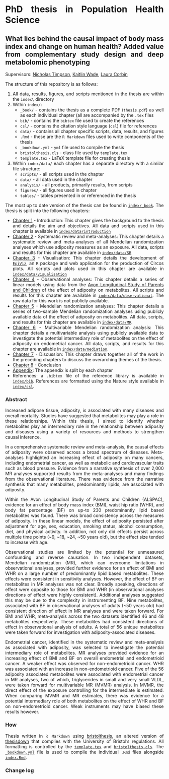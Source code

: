 
<div style="text-align: justify">

# PhD thesis in Population Health Science

## What lies behind the causal impact of body mass index and change on human health? Added value from complementary study design and deep metabolomic phenotyping

Supervisors: [Nicholas
Timpson](https://www.bristol.ac.uk/people/person/Nicholas-Timpson-cb33193a-0edb-46a8-a06f-7532cf9ee874/),
[Kaitlin
Wade](https://www.bristol.ac.uk/people/person/Kaitlin-Wade-e0c3b266-f309-442c-bb07-0e305b1f49b9/),
[Laura
Corbin](https://www.bristol.ac.uk/people/person/Laura-Corbin-15c0325f-9e1d-4f18-bb53-4bb67aa7baf7/)

The structure of this repository is as follows:

1.  All data, results, figures, and scripts mentioned in the thesis are
    within the `index\` directory
2.  Within `index/`:
    -   `_book/` - contains the thesis as a complete PDF (`thesis.pdf`)
        as well as each individual chapter (all are accompanied by the
        `.tex` files
    -   `bib/` - contains the `bibtex` file used to create the
        references
    -   `csl/` - contains the citation style language (`csl`) file for
        references
    -   `data/` - contains all chapter specific scripts, data, results,
        and figures
    -   `.Rmd` - these are the `R Markdown` files used to write
        components of the thesis
    -   `_bookdown.yml` - `yml` file used to compile the thesis
    -   `bristolthesis.cls` - class file used by `template.tex`
    -   `template.tex` - LaTeX template file for creating thesis
3.  Within `index/data/` each chapter has a separate directory with a
    similar file structure:
    -   `scripts/` - all scripts used in the chapter
    -   `data/` - all data used in the chapter
    -   `analysis/` - all products, primarily results, from scripts
    -   `figures/` - all figures used in chapter
    -   `tables/` - tables presented in or referenced in the thesis

The most up to date version of the thesis can be found in
[`index/_book`](https://github.com/mattlee821/000_thesis/blob/master/index/_book/thesis.pdf).
The thesis is split into the following chapters:

-   [Chapter
    1](https://github.com/mattlee821/000_thesis/blob/master/index/01-introduction.Rmd) -
    Introduction: This chapter gives the background to the thesis and
    details the aim and objectives. All data and scripts used in this
    chapter is available in
    [`index/data/introduction`](https://github.com/mattlee821/000_thesis/blob/master/index/data/introduction)
-   [Chapter
    2](https://github.com/mattlee821/000_thesis/blob/master/index/02-systematic-review.Rmd) -
    Systematic review and meta-analyses: This chapter details a
    systematic review and meta-analyses of all Mendelian randomization
    analyses which use adiposity measures as an exposure. All data,
    scripts and results for this chapter are available in
    [`index/data/SR`](https://github.com/mattlee821/000_thesis/blob/master/index/data/SR)
-   [Chapter
    3](https://github.com/mattlee821/000_thesis/blob/master/index/03-visualisation.Rmd) -
    Visualisation: This chapter details the development of
    [`EpiViz`](https://github.com/mattlee821/EpiViz), an `R` package and
    web application for the production of Circos plots. All scripts and
    plots used in this chapter are available in
    [`index/data/visualisation`](https://github.com/mattlee821/000_thesis/blob/master/index/data/visualisation)
-   [Chapter
    4](https://github.com/mattlee821/000_thesis/blob/master/index/04-observational.Rmd) -
    Observational analyses: This chapter details a series of linear
    models using data from the [Avon Longitudinal Study of Parents and
    Children](http://www.bristol.ac.uk/alspac/) of the effect of
    adiposity on metabolites. All scripts and results for this chapter
    are available in
    [`index/data/observational`](https://github.com/mattlee821/000_thesis/blob/master/index/data/observational).
    The raw data for this work is not publicly available.
-   [Chapter
    5](https://github.com/mattlee821/000_thesis/blob/master/index/05-MR.Rmd) -
    Mendelian randomization analyses: This chapter details a series of
    two-sample Mendelian randomization analyses using publicly available
    data of the effect of adiposity on metabolites. All data, scripts,
    and results for this chapter are available in
    [`index/data/MR`](https://github.com/mattlee821/000_thesis/blob/master/index/data/MR).
-   [Chapter
    6](https://github.com/mattlee821/000_thesis/blob/master/index/06-mediation.Rmd) -
    Multivariable Mendelian randomization analysis: This chapter details
    a multivariable analysis using publicly available data to
    investigate the potential intermediary role of metabolites on the
    effect of adiposity on endometrial cancer. All data, scripts, and
    results for this chapter are available in
    [`index/data/mediation`](https://github.com/mattlee821/000_thesis/blob/master/index/data/mediation).
-   [Chapter
    7](https://github.com/mattlee821/000_thesis/blob/master/index/07-discussion.Rmd) -
    Discussion: This chapter draws together all of the work in the
    preceding chapters to discuss the overarching themes of the thesis.
-   [Chapter
    8](https://github.com/mattlee821/000_thesis/blob/master/index/08-conclusion.Rmd) -
    Conclusion
-   [Appendix](https://github.com/mattlee821/000_thesis/blob/master/index/98-appendix.Rmd):
    The appendix is split by each chapter
-   References: a `.bibtex` file of the reference library is available
    in
    [`index/bib`](https://github.com/mattlee821/000_thesis/blob/master/index/bib/).
    References are formatted using the Nature style available in
    [`index/csl`](https://github.com/mattlee821/000_thesis/blob/master/index/csl).

### Abstract

Increased adipose tissue, adiposity, is associated with many diseases
and overall mortality. Studies have suggested that metabolites may play
a role in these relationships. Within this thesis, I aimed to identify
whether metabolites play an intermediary role in the relationship
between adiposity and diseases using a variety of resources and methods
to strengthen causal inference. <br>

In a comprehensive systematic review and meta-analysis, the causal
effects of adiposity were observed across a broad spectrum of diseases.
Meta-analyses highlighted an increasing effect of adiposity on many
cancers, including endometrial cancer, as well as metabolic and
cardiovascular traits such as blood pressure. Evidence from a narrative
synthesis of over 2,000 MR analyses supported results from the
meta-analyses and many findings from the observational literature. There
was evidence from the narrative synthesis that many metabolites,
predominantly lipids, are associated with adiposity. <br>

Within the Avon Longitudinal Study of Parents and Children (ALSPAC),
evidence for an effect of body mass index (BMI), waist hip ratio (WHR),
and body fat percentage (BF) on up-to 230 predominantly lipid based
metabolites was found. There was broad consistency across the measures
of adiposity. In these linear models, the effect of adiposity persisted
after adjustment for age, sex, education, smoking status, alcohol
consumption, diet, and physical activity. In addition, not only did
effects persist across multiple time points (\~9, \~18, \~24, \~50 years
old), but the effect size tended to increase with age. <br>

Observational studies are limited by the potential for unmeasured
confounding and reverse causation. In two independent datasets,
Mendelian randomization (MR), which can overcome limitations in
observational analyses, provided further evidence for an effect of BMI
and WHR on a large number of predominantly lipid based metabolites.
These effects were consistent in sensitivity analyses. However, the
effect of BF on metabolites in MR analyses was not clear. Broadly
speaking, directions of effect were opposite to those for BMI and WHR
(in observational analyses directions of effect were highly consistent).
Additional analyses suggested this may be due to the complexity in
instrumenting BF. Nine metabolites, associated with BF in observational
analyses of adults (\~50 years old) had consistent direction of effect
in MR analyses and were taken forward. For BMI and WHR, meta-analysis
across the two datasets identified 46 and 48 metabolites respectively.
These metabolites had consistent directions of effect in observational
analysis of adults. A total of 56 unique metabolites were taken forward
for investigation with adiposity-associated diseases. <br>

Endometrial cancer, identified in the systematic review and
meta-analysis as associated with adiposity, was selected to investigate
the potential intermediary role of metabolites. MR analyses provided
evidence for an increasing effect of BMI and BF on overall endometrial
and endometrioid cancer. A weaker effect was observed for
non-endometrioid cancer. WHR was associated with an increase in
non-endometrioid cancer. Five of the 56 adiposity associated metabolites
were associated with endometrial cancer in MR analyses, two of which,
triglycerides in small and very small VLDL, were taken forward for
multivariable MR (MVMR) analysis. In MVMR, the direct effect of the
exposure controlling for the intermediate is estimated. When comparing
MVMR and MR estimates, there was evidence for a potential intermediary
role of both metabolites on the effect of WHR and BF on non-endometrioid
cancer. Weak instruments may have biased these results however.
### How

Thesis written in `R Markdown` using
[bristolthesis](https://github.com/mattlee821/bristolthesis), an altered
version of [thesisdown](https://github.com/ismayc/thesisdown) that
complies with the University of Bristol’s regulations. All formatting is
controlled by the
[`template.tex`](https://github.com/mattlee821/000_thesis/blob/master/index/template.tex)
and
[`bristolthesis.cls`](https://github.com/mattlee821/000_thesis/blob/master/index/bristolthesis.cls).
The
[`_bookdown.yml`](https://github.com/mattlee821/000_thesis/blob/master/index/_bookdown.yml)
file is used to compile the individual `.Rmd` files alongside
[`index.Rmd`](https://github.com/mattlee821/000_thesis/blob/master/index/index.Rmd).

### Change log

</div>
